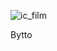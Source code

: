 ![ic_film](https://github.com/hanstechnow/ic_film/assets/86504999/37d7d0c1-b773-4b9b-b1b2-6e439bf7f79f)


Bytto

